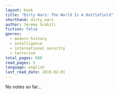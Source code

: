 ```yaml
---
layout: book
title: "Dirty Wars: The World Is A Battlefield"
shorthand: dirty_wars
author: Jeremy Scahill
fiction: false
genres:
  - modern history
  - intelligence
  - international security
  - terrorism
total_pages: 680
read_pages: 5
language: english
last_read_date: 2019-02-01
---
```

No notes so far...

